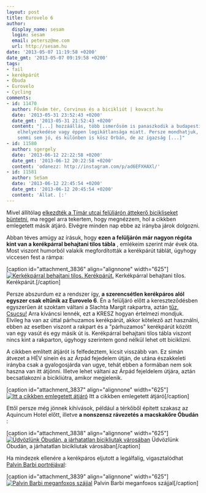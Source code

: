 ```yaml
---
layout: post
title: Eurovelo 6
author:
  display_name: sesam
  login: sesam
  email: petersz@me.com
  url: http://sesam.hu
date: '2013-05-07 11:19:58 +0200'
date_gmt: '2013-05-07 09:19:58 +0200'
tags:
- fail
- kerékpárút
- Óbuda
- Eurovelo
- Cycling
comments:
- id: 11470
  author: Fővám tér, Corvinus és a bicikliút | kovacst.hu
  date: '2013-05-31 23:52:43 +0200'
  date_gmt: '2013-05-31 21:52:43 +0200'
  content: "[...] hozzáállás, több ismerősöm is panaszkodik a budapesti bicikliutak
    elhelyezkedése vagy éppen logikátlansága miatt. Persze mondhatjuk, hogy nekik
    semmi sem jó, és különben is kösz Orbán, de az igazság [...]"
- id: 11580
  author: sgergely
  date: '2013-06-12 22:22:58 +0200'
  date_gmt: '2013-06-12 20:22:58 +0200'
  content: 'odanezz: http://instagram.com/p/ad6EFXHAXl/'
- id: 11581
  author: SeSam
  date: '2013-06-12 22:45:54 +0200'
  date_gmt: '2013-06-12 20:45:54 +0200'
  content: 'Állat. [:'
---
```


Mivel állítólag [elkezdték a Tímár utcai felüljárón áttekerő bicikliseket büntetni](http://kerekagy.blog.hu/2013/05/03/frekventalt_bringas_atkelon_osztjak_az_5000-es_buntetest), ma reggel arra tekertem, hogy megnézzem, hol a cikkben emlegetett másik átjáró. Elvégre minden nap ebbe az irányba járok dolgozni.

Abban téves amúgy az írásuk, hogy **ezen a felüljárón már nagyon régóta kint van a kerékpárral behajtani tilos tábla** , emlékeim szerint már évek óta. Most viszont humorból valakik megfordították a kerékpárút táblát, úgyhogy viccesen fest a rámpa:

[caption id="attachment_3836" align="alignnone" width="625"][![Kerkékpárral behajtani tilos. Kerékpárút.](http://sesam.hu/wp-content/uploads/2013/05/Photo-342-e1367917827249-1024x768.jpeg)](http://sesam.hu/wp-content/uploads/2013/05/Photo-342-e1367917827249.jpeg) Kerkékpárral behajtani tilos. Kerékpárút.[/caption]

Persze abszurdum ez a rendszer így, **a szerencsétlen kerékpáros alól egyszer csak eltűnik az Eurovelo 6**. Én a felüljáró előtt a kereszteződésben egyszerűen át szoktam váltani a Slachta Margit rakpartra, aztán [tűz, Csucsu!](http://videa.hu/videok/film-animacio/tuz-csucsu-bujtor-istvan-csopi-doktor-filmreszlet-JfNFEciimo4iHlpV) Arra kíváncsi lennék, ezt a KRESZ hogyan értelmezi mondjuk. Elvileg ha van az úttal párhuzamos kerékpárút, akkor kötelező azt használni, ebben az esetben viszont a rakpart és a "párhuzamos" kerékpárút között van egy vasút és egy másik út is. Kerékpárral behajtani tilos tábla viszont nincs kint a rakparton, úgyhogy szerintem gond nélkül lehet ott biciklizni.

A cikkben említett átjárót is felfedeztem, kicsit visszább van. Ez simán átvezet a HÉV sínein és az Árpád fejedelem útján, de utána északkeleti irányba csak a gyalogosjárda van ugye, tehát ebben a formában nem sok haszna van itt átjönni. Illetve lehet váltani az Árpád fejeldelem útjára, aztán becsatlakozni a bicikliútra, amikor megjelenik.

[caption id="attachment_3837" align="alignnone" width="625"][![Itt a cikkben emlegetett átjáró](http://sesam.hu/wp-content/uploads/2013/05/Photo-343-e1367917851181-1024x768.jpeg)](http://sesam.hu/wp-content/uploads/2013/05/Photo-343.jpeg) Itt a cikkben emlegetett átjáró[/caption]

Ettől persze még jönnek kihívások, például a térkőből épített szakasz az Aquincum Hotel előtt, illetve **a nonszensz rávezetés a macskakőre Óbudán** :

[caption id="attachment_3838" align="alignnone" width="625"][![Üdvözlünk Óbudán, a járhatatlan bicikliutak városában](http://sesam.hu/wp-content/uploads/2013/05/Photo-344-e1367917869267-1024x768.jpeg)](http://sesam.hu/wp-content/uploads/2013/05/Photo-344.jpeg) Üdvözlünk Óbudán, a járhatatlan bicikliutak városában[/caption]

Ha mindezek ellenére a kerékpáros eljutott a legálfalig, vigasztalódhat [Palvin Barbi portréjával](http://taker.hu):

[caption id="attachment_3839" align="alignnone" width="625"][![Palvin Barbi meganfoxos szájjal](http://sesam.hu/wp-content/uploads/2013/05/Photo-345-e1367917901356-1024x768.jpeg)](http://sesam.hu/wp-content/uploads/2013/05/Photo-345.jpeg) Palvin Barbi meganfoxos szájjal[/caption]
